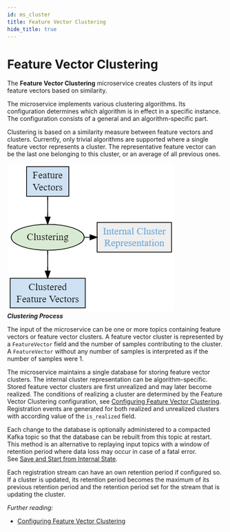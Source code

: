 ```yaml
---
id: ms_cluster
title: Feature Vector Clustering
hide_title: true
---
```


# Feature Vector Clustering

The **Feature Vector Clustering** microservice creates clusters of its input
feature vectors based on similarity.

The microservice implements various clustering algorithms. Its configuration determines which algorithm is in effect in a specific instance. The configuration consists
of a general and an algorithm-specific part.  

Clustering is based on a similarity measure between feature vectors and
clusters. Currently, only trivial algorithms are supported where a single feature vector represents a cluster. The representative feature vector can be the
last one belonging to this cluster, or an average of all previous ones.

<a name="fig_cluster"></a>
![Clustering Process](../assets/fig_cluster.png)  
***Clustering Process***  

The input of the microservice can be one or more topics containing feature 
vectors or feature vector clusters.
A feature vector cluster is represented by a `FeatureVector` field and the 
number of samples contributing to the cluster. A `FeatureVector` without 
any number of samples is interpreted as if the number of samples were 1.

The microservice maintains a single database for storing feature vector
clusters. The internal cluster representation can be algorithm-specific.
Stored feature vector clusters are first unrealized and may later become realized.
The conditions of realizing a cluster are determined by the Feature Vector 
Clustering configuration, see [Configuring Feature Vector Clustering].  
Registration events are generated for both realized and unrealized clusters 
with according value of the `is_realized` field.  

Each change to the database is optionally administered to a compacted
Kafka topic so that the database can be rebuilt from this topic at restart.
This method is an alternative to replaying input topics with a window of
retention period where data loss may occur in case of a fatal error.  
See [Save and Start from Internal State].  

Each registration stream can have an own retention period if configured so.
If a cluster is updated, its retention period becomes the maximum of its previous
retention period and the retention period set for the stream that is updating
the cluster.  

_Further reading:_

* [Configuring Feature Vector Clustering]


[Configuring Feature Vector Clustering]: conf_cluster.md
[Save and Start from Internal State]: func_save_start_from_int_state.md
